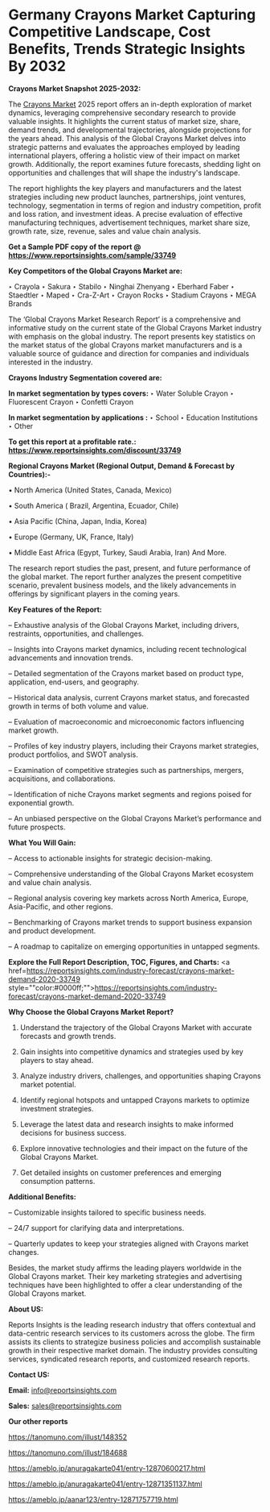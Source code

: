 # Germany Crayons Market Capturing Competitive Landscape, Cost Benefits, Trends Strategic Insights By 2032

<strong>Crayons Market Snapshot 2025-2032:</strong>

The <a href=https://www.reportsinsights.com/sample/33749>Crayons Market</a> 2025 report offers an in-depth exploration of market dynamics, leveraging comprehensive secondary research to provide valuable insights. It highlights the current status of market size, share, demand trends, and developmental trajectories, alongside projections for the years ahead. This analysis of the Global Crayons Market delves into strategic patterns and evaluates the approaches employed by leading international players, offering a holistic view of their impact on market growth. Additionally, the report examines future forecasts, shedding light on opportunities and challenges that will shape the industry's landscape.

The report highlights the key players and manufacturers and the latest strategies including new product launches, partnerships, joint ventures, technology, segmentation in terms of region and industry competition, profit and loss ration, and investment ideas. A precise evaluation of effective manufacturing techniques, advertisement techniques, market share size, growth rate, size, revenue, sales and value chain analysis.

<strong>Get a Sample PDF copy of the report @ <a href=https://www.reportsinsights.com/sample/33749 style=color:#0000ff;>https://www.reportsinsights.com/sample/33749</a></strong>

<strong>Key Competitors of the Global Crayons Market are:</strong>

‣ Crayola
‣ Sakura
‣ Stabilo
‣ Ninghai Zhenyang
‣ Eberhard Faber
‣ Staedtler
‣ Maped
‣ Cra-Z-Art
‣ Crayon Rocks
‣ Stadium Crayons
‣ MEGA Brands

The ‘Global Crayons Market Research Report’ is a comprehensive and informative study on the current state of the Global Crayons Market industry with emphasis on the global industry. The report presents key statistics on the market status of the global Crayons market manufacturers and is a valuable source of guidance and direction for companies and individuals interested in the industry.

<strong>Crayons Industry Segmentation covered are:</strong>

<strong>In market segmentation by types covers: </strong> 
‣ Water Soluble Crayon
‣ Fluorescent Crayon
‣ Confetti Crayon

<strong>In market segmentation by applications :</strong> 
‣ School
‣ Education Institutions
‣ Other

<strong>To get this report at a profitable rate.: <a href=https://www.reportsinsights.com/discount/33749 style=color:#0000ff;>https://www.reportsinsights.com/discount/33749</a></strong>

<strong>Regional Crayons Market (Regional Output, Demand &amp; Forecast by Countries):-</strong>

• North America (United States, Canada, Mexico)

• South America ( Brazil, Argentina, Ecuador, Chile)

• Asia Pacific (China, Japan, India, Korea)

• Europe (Germany, UK, France, Italy)

• Middle East Africa (Egypt, Turkey, Saudi Arabia, Iran) And More.

The research report studies the past, present, and future performance of the global market. The report further analyzes the present competitive scenario, prevalent business models, and the likely advancements in offerings by significant players in the coming years.

<strong>Key Features of the Report:</strong>

– Exhaustive analysis of the Global Crayons Market, including drivers, restraints, opportunities, and challenges.

– Insights into Crayons market dynamics, including recent technological advancements and innovation trends.

– Detailed segmentation of the Crayons market based on product type, application, end-users, and geography.

– Historical data analysis, current Crayons market status, and forecasted growth in terms of both volume and value.

– Evaluation of macroeconomic and microeconomic factors influencing market growth.

– Profiles of key industry players, including their Crayons market strategies, product portfolios, and SWOT analysis.

– Examination of competitive strategies such as partnerships, mergers, acquisitions, and collaborations.

– Identification of niche Crayons market segments and regions poised for exponential growth.

– An unbiased perspective on the Global Crayons Market’s performance and future prospects.

<strong>What You Will Gain:</strong>

– Access to actionable insights for strategic decision-making.

– Comprehensive understanding of the Global Crayons Market ecosystem and value chain analysis.

– Regional analysis covering key markets across North America, Europe, Asia-Pacific, and other regions.

– Benchmarking of Crayons market trends to support business expansion and product development.

– A roadmap to capitalize on emerging opportunities in untapped segments.

<strong>Explore the Full Report Description, TOC, Figures, and Charts:</strong>
<a href=https://reportsinsights.com/industry-forecast/crayons-market-demand-2020-33749 style=""color:#0000ff;"">https://reportsinsights.com/industry-forecast/crayons-market-demand-2020-33749</a>

<strong>Why Choose the Global Crayons Market Report?</strong>

1. Understand the trajectory of the Global Crayons Market with accurate forecasts and growth trends.

2. Gain insights into competitive dynamics and strategies used by key players to stay ahead.

3. Analyze industry drivers, challenges, and opportunities shaping Crayons market potential.

4. Identify regional hotspots and untapped Crayons markets to optimize investment strategies.

5. Leverage the latest data and research insights to make informed decisions for business success.

6. Explore innovative technologies and their impact on the future of the Global Crayons Market.

7. Get detailed insights on customer preferences and emerging consumption patterns.

<strong>Additional Benefits:</strong>

– Customizable insights tailored to specific business needs.

– 24/7 support for clarifying data and interpretations.

– Quarterly updates to keep your strategies aligned with Crayons market changes.

Besides, the market study affirms the leading players worldwide in the Global Crayons market. Their key marketing strategies and advertising techniques have been highlighted to offer a clear understanding of the Global Crayons market.

<strong><strong>About US</strong>:</strong>

Reports Insights is the leading research industry that offers contextual and data-centric research services to its customers across the globe. The firm assists its clients to strategize business policies and accomplish sustainable growth in their respective market domain. The industry provides consulting services, syndicated research reports, and customized research reports.

<strong>Contact US:</strong>

<p class=><b>Email:</b> <a href=mailto:info@reportsinsights.com>info@reportsinsights.com</a></p>
<p class=><b>Sales:</b> <a href=mailto:sales@reportsinsights.com>sales@reportsinsights.com</a></p>

<strong>Our other reports</strong>

<a href=https://tanomuno.com/illust/148352>https://tanomuno.com/illust/148352</a>

<a href=https://tanomuno.com/illust/184688>https://tanomuno.com/illust/184688</a>

<a href=https://ameblo.jp/anuragakarte041/entry-12870600217.html>https://ameblo.jp/anuragakarte041/entry-12870600217.html</a>

<a href=https://ameblo.jp/anuragakarte041/entry-12871351137.html>https://ameblo.jp/anuragakarte041/entry-12871351137.html</a>

<a href=https://ameblo.jp/aanar123/entry-12871757719.html>https://ameblo.jp/aanar123/entry-12871757719.html</a>
